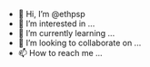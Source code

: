 - 👋 Hi, I’m @ethpsp
- 👀 I’m interested in ...
- 🌱 I’m currently learning ...
- 💞️ I’m looking to collaborate on ...
- 📫 How to reach me ...

<!---
ethpsp/ethpsp is a ✨ special ✨ repository because its `README.md` (this file) appears on your GitHub profile.
You can click the Preview link to take a look at your changes.
--->
